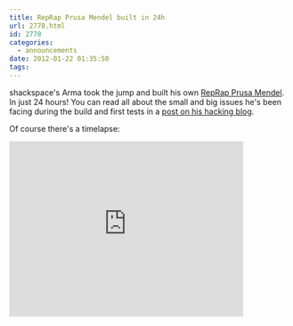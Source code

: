 ```yaml
---
title: RepRap Prusa Mendel built in 24h
url: 2778.html
id: 2778
categories:
  - announcements
date: 2012-01-22 01:35:50
tags:
---
```


shackspace's Arma took the jump and built his own [RepRap Prusa Mendel](http://reprap.org/wiki/Prusa_Mendel_Assembly).  In just 24 hours!
You can read all about the small and big issues he's been facing during the build and first tests in a [post on his hacking blog](http://armageddon421.de/?p=203).

Of course there's a timelapse:
<iframe width="420" height="315" src="http://www.youtube.com/embed/owNwCVs4DG4" frameborder="0" allowfullscreen></iframe>